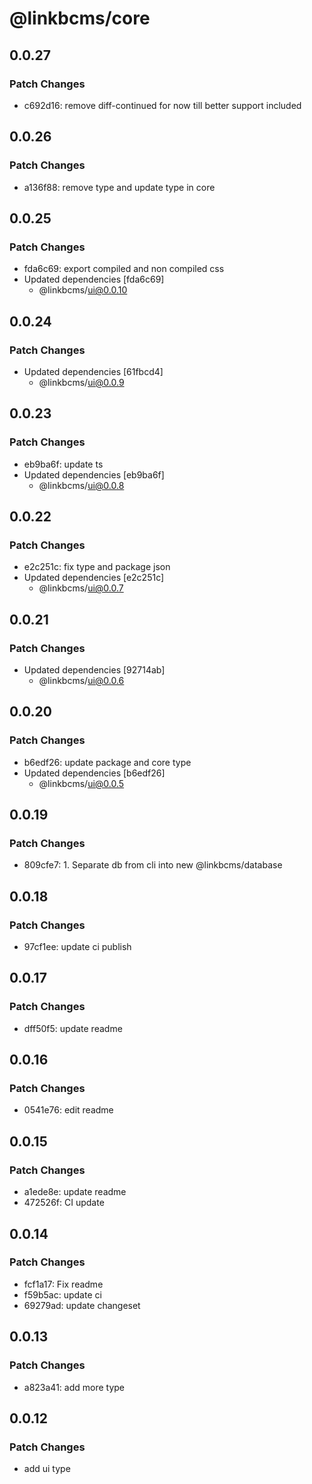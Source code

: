 # @linkbcms/core

## 0.0.27

### Patch Changes

- c692d16: remove diff-continued for now till better support included

## 0.0.26

### Patch Changes

- a136f88: remove type and update type in core

## 0.0.25

### Patch Changes

- fda6c69: export compiled and non compiled css
- Updated dependencies [fda6c69]
  - @linkbcms/ui@0.0.10

## 0.0.24

### Patch Changes

- Updated dependencies [61fbcd4]
  - @linkbcms/ui@0.0.9

## 0.0.23

### Patch Changes

- eb9ba6f: update ts
- Updated dependencies [eb9ba6f]
  - @linkbcms/ui@0.0.8

## 0.0.22

### Patch Changes

- e2c251c: fix type and package json
- Updated dependencies [e2c251c]
  - @linkbcms/ui@0.0.7

## 0.0.21

### Patch Changes

- Updated dependencies [92714ab]
  - @linkbcms/ui@0.0.6

## 0.0.20

### Patch Changes

- b6edf26: update package and core type
- Updated dependencies [b6edf26]
  - @linkbcms/ui@0.0.5

## 0.0.19

### Patch Changes

- 809cfe7: 1. Separate db from cli into new @linkbcms/database

## 0.0.18

### Patch Changes

- 97cf1ee: update ci publish

## 0.0.17

### Patch Changes

- dff50f5: update readme

## 0.0.16

### Patch Changes

- 0541e76: edit readme

## 0.0.15

### Patch Changes

- a1ede8e: update readme
- 472526f: CI update

## 0.0.14

### Patch Changes

- fcf1a17: Fix readme
- f59b5ac: update ci
- 69279ad: update changeset

## 0.0.13

### Patch Changes

- a823a41: add more type

## 0.0.12

### Patch Changes

- add ui type
